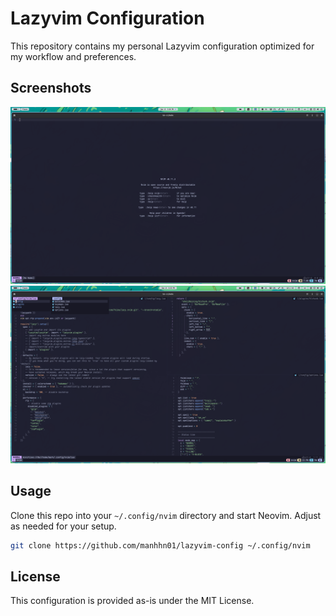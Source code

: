 # Lazyvim Configuration

This repository contains my personal Lazyvim configuration optimized for my workflow and preferences.

## Screenshots

![Screenshot 1](assets/screenshots/1.png)
![Screenshot 2](assets/screenshots/2.png)

## Usage

Clone this repo into your `~/.config/nvim` directory and start Neovim. Adjust as needed for your setup.

```bash
git clone https://github.com/manhhn01/lazyvim-config ~/.config/nvim
```

## License

This configuration is provided as-is under the MIT License.
